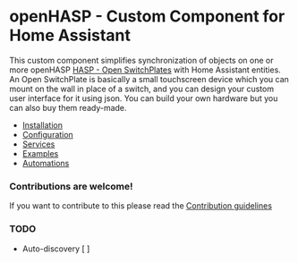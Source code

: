 # openHASP - Custom Component for Home Assistant

This custom component simplifies synchronization of objects on one or more openHASP [HASP - Open SwitchPlates](https://haswitchplate.github.io/openHASP-docs/) with Home Assistant entities. An Open SwitchPlate is basically a small touchscreen device which you can mount on the wall in place of a switch, and you can design your custom user interface for it using json. You can build your own hardware but you can also buy them ready-made.

- [Installation](https://haswitchplate.github.io/openHASP-docs/#custom-component/installation/)
- [Configuration](https://haswitchplate.github.io/openHASP-docs/#custom-component/configuration/)
- [Services](https://haswitchplate.github.io/openHASP-docs/#custom-component/services/)
- [Examples](https://haswitchplate.github.io/openHASP-docs/#custom-component/sampl_conf_clocktime/)
- [Automations](https://haswitchplate.github.io/openHASP-docs/#custom-component/sampl_autom_night/)

### Contributions are welcome!

If you want to contribute to this please read the [Contribution guidelines](CONTRIBUTING.md)


### TODO

- Auto-discovery [ ]
